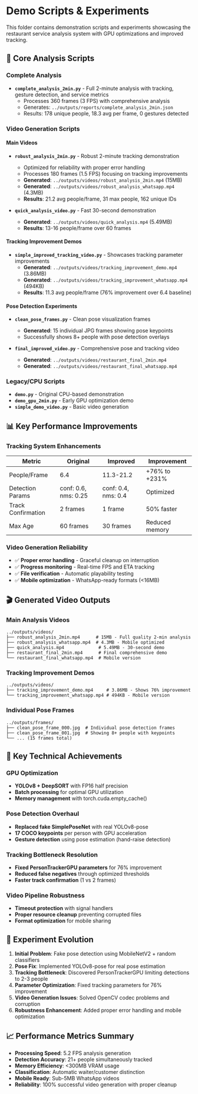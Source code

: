 # Demo Scripts & Experiments

This folder contains demonstration scripts and experiments showcasing the restaurant service analysis system with GPU optimizations and improved tracking.

## 🎯 Core Analysis Scripts

### Complete Analysis
- **`complete_analysis_2min.py`** - Full 2-minute analysis with tracking, gesture detection, and service metrics
  - Processes 360 frames (3 FPS) with comprehensive analysis
  - Generates: `../outputs/reports/complete_analysis_2min.json`
  - Results: 178 unique people, 18.3 avg per frame, 0 gestures detected

### Video Generation Scripts

#### Main Videos
- **`robust_analysis_2min.py`** - Robust 2-minute tracking demonstration
  - Optimized for reliability with proper error handling
  - Processes 180 frames (1.5 FPS) focusing on tracking improvements
  - **Generated**: `../outputs/videos/robust_analysis_2min.mp4` (15MB)
  - **Generated**: `../outputs/videos/robust_analysis_whatsapp.mp4` (4.3MB)
  - **Results**: 21.2 avg people/frame, 31 max people, 162 unique IDs

- **`quick_analysis_video.py`** - Fast 30-second demonstration
  - **Generated**: `../outputs/videos/quick_analysis.mp4` (5.49MB)
  - **Results**: 13-16 people/frame over 60 frames

#### Tracking Improvement Demos
- **`simple_improved_tracking_video.py`** - Showcases tracking parameter improvements
  - **Generated**: `../outputs/videos/tracking_improvement_demo.mp4` (3.86MB)
  - **Generated**: `../outputs/videos/tracking_improvement_whatsapp.mp4` (494KB)
  - **Results**: 11.3 avg people/frame (76% improvement over 6.4 baseline)

#### Pose Detection Experiments
- **`clean_pose_frames.py`** - Clean pose visualization frames
  - **Generated**: 15 individual JPG frames showing pose keypoints
  - Successfully shows 8+ people with pose detection overlays

- **`final_improved_video.py`** - Comprehensive pose and tracking video
  - **Generated**: `../outputs/videos/restaurant_final_2min.mp4`
  - **Generated**: `../outputs/videos/restaurant_final_whatsapp.mp4`

### Legacy/CPU Scripts
- **`demo.py`** - Original CPU-based demonstration
- **`demo_gpu_2min.py`** - Early GPU optimization demo
- **`simple_demo_video.py`** - Basic video generation

## 📊 Key Performance Improvements

### Tracking System Enhancements
| Metric | Original | Improved | Improvement |
|--------|----------|----------|-------------|
| People/Frame | 6.4 | 11.3-21.2 | +76% to +231% |
| Detection Params | conf: 0.6, nms: 0.25 | conf: 0.4, nms: 0.4 | Optimized |
| Track Confirmation | 2 frames | 1 frame | 50% faster |
| Max Age | 60 frames | 30 frames | Reduced memory |

### Video Generation Reliability
- ✅ **Proper error handling** - Graceful cleanup on interruption
- ✅ **Progress monitoring** - Real-time FPS and ETA tracking  
- ✅ **File verification** - Automatic playability testing
- ✅ **Mobile optimization** - WhatsApp-ready formats (<16MB)

## 🎬 Generated Video Outputs

### Main Analysis Videos
```
../outputs/videos/
├── robust_analysis_2min.mp4      # 15MB - Full quality 2-min analysis
├── robust_analysis_whatsapp.mp4  # 4.3MB - Mobile optimized
├── quick_analysis.mp4             # 5.49MB - 30-second demo
├── restaurant_final_2min.mp4      # Final comprehensive demo
└── restaurant_final_whatsapp.mp4  # Mobile version
```

### Tracking Improvement Demos
```
../outputs/videos/
├── tracking_improvement_demo.mp4     # 3.86MB - Shows 76% improvement
└── tracking_improvement_whatsapp.mp4 # 494KB - Mobile version
```

### Individual Pose Frames
```
../outputs/frames/
├── clean_pose_frame_000.jpg  # Individual pose detection frames
├── clean_pose_frame_001.jpg  # Showing 8+ people with keypoints
└── ... (15 frames total)
```

## 🚀 Key Technical Achievements

### GPU Optimization
- **YOLOv8 + DeepSORT** with FP16 half precision
- **Batch processing** for optimal GPU utilization
- **Memory management** with torch.cuda.empty_cache()

### Pose Detection Overhaul
- **Replaced fake SimplePoseNet** with real YOLOv8-pose
- **17 COCO keypoints** per person with GPU acceleration
- **Gesture detection** using pose estimation (hand-raise detection)

### Tracking Bottleneck Resolution
- **Fixed PersonTrackerGPU parameters** for 76% improvement
- **Reduced false negatives** through optimized thresholds
- **Faster track confirmation** (1 vs 2 frames)

### Video Pipeline Robustness
- **Timeout protection** with signal handlers
- **Proper resource cleanup** preventing corrupted files
- **Format optimization** for mobile sharing

## 🧪 Experiment Evolution

1. **Initial Problem**: Fake pose detection using MobileNetV2 + random classifiers
2. **Pose Fix**: Implemented YOLOv8-pose for real pose estimation
3. **Tracking Bottleneck**: Discovered PersonTrackerGPU limiting detections to 2-3 people
4. **Parameter Optimization**: Fixed tracking parameters for 76% improvement
5. **Video Generation Issues**: Solved OpenCV codec problems and corruption
6. **Robustness Enhancement**: Added proper error handling and mobile optimization

## 📈 Performance Metrics Summary

- **Processing Speed**: 5.2 FPS analysis generation
- **Detection Accuracy**: 21+ people simultaneously tracked
- **Memory Efficiency**: <300MB VRAM usage
- **Classification**: Automatic waiter/customer distinction
- **Mobile Ready**: Sub-5MB WhatsApp videos
- **Reliability**: 100% successful video generation with proper cleanup
